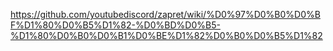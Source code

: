 https://github.com/youtubediscord/zapret/wiki/%D0%97%D0%B0%D0%BF%D1%80%D0%B5%D1%82-%D0%BD%D0%B5-%D1%80%D0%B0%D0%B1%D0%BE%D1%82%D0%B0%D0%B5%D1%82

